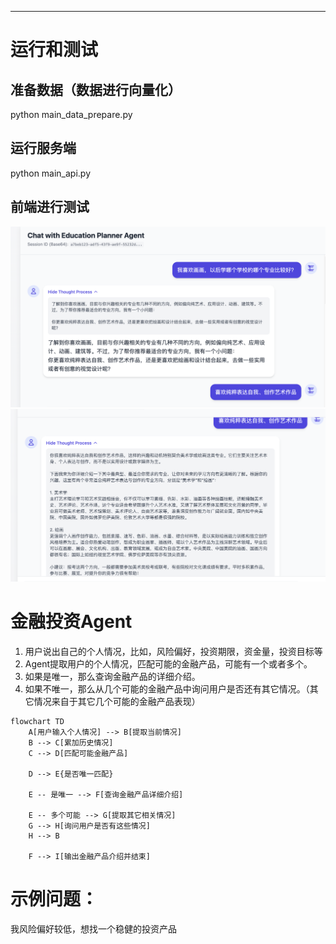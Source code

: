 ---

# 运行和测试
## 准备数据（数据进行向量化）
python main_data_prepare.py

## 运行服务端
python main_api.py

## 前端进行测试
![chat1.png](chat1.png)
![chat2.png](chat2.png)

# 金融投资Agent
1. 用户说出自己的个人情况，比如，风险偏好，投资期限，资金量，投资目标等
2. Agent提取用户的个人情况，匹配可能的金融产品，可能有一个或者多个。
3. 如果是唯一，那么查询金融产品的详细介绍。
4. 如果不唯一，那么从几个可能的金融产品中询问用户是否还有其它情况。（其它情况来自于其它几个可能的金融产品表现）

```mermaid
flowchart TD
    A[用户输入个人情况] --> B[提取当前情况]
    B --> C[累加历史情况]
    C --> D[匹配可能金融产品]

    D --> E{是否唯一匹配}
    
    E -- 是唯一 --> F[查询金融产品详细介绍]
    
    E -- 多个可能 --> G[提取其它相关情况]
    G --> H[询问用户是否有这些情况]
    H --> B

    F --> I[输出金融产品介绍并结束]
```

# 示例问题：
我风险偏好较低，想找一个稳健的投资产品